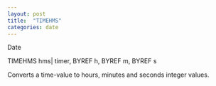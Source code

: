 ```yaml
---
layout: post
title:  "TIMEHMS"
categories: date
---
```

Date

TIMEHMS hms| timer, BYREF h, BYREF m, BYREF s

Converts a time-value to hours, minutes and seconds integer values.

